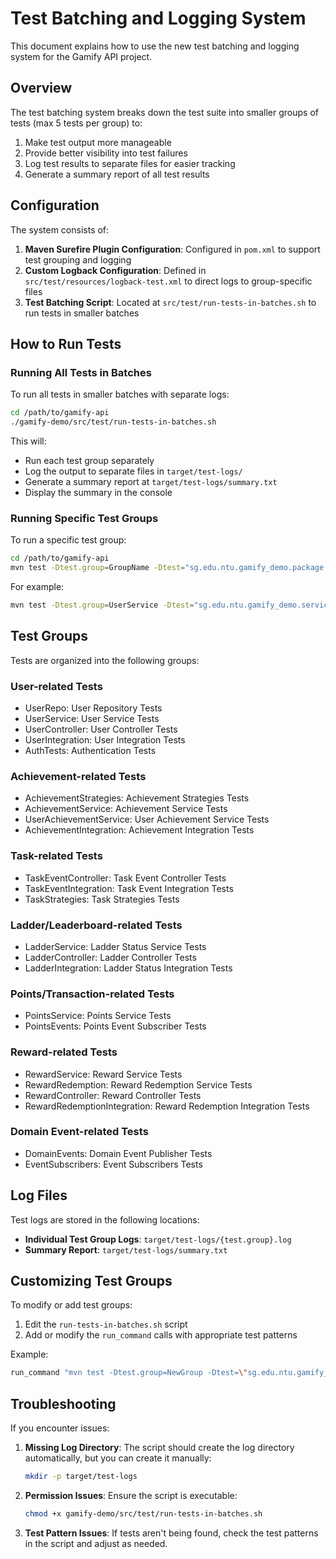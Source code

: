 # Test Batching and Logging System

This document explains how to use the new test batching and logging system for the Gamify API project.

## Overview

The test batching system breaks down the test suite into smaller groups of tests (max 5 tests per group) to:

1. Make test output more manageable
2. Provide better visibility into test failures
3. Log test results to separate files for easier tracking
4. Generate a summary report of all test results

## Configuration

The system consists of:

1. **Maven Surefire Plugin Configuration**: Configured in `pom.xml` to support test grouping and logging
2. **Custom Logback Configuration**: Defined in `src/test/resources/logback-test.xml` to direct logs to group-specific files
3. **Test Batching Script**: Located at `src/test/run-tests-in-batches.sh` to run tests in smaller batches

## How to Run Tests

### Running All Tests in Batches

To run all tests in smaller batches with separate logs:

```bash
cd /path/to/gamify-api
./gamify-demo/src/test/run-tests-in-batches.sh
```

This will:
- Run each test group separately
- Log the output to separate files in `target/test-logs/`
- Generate a summary report at `target/test-logs/summary.txt`
- Display the summary in the console

### Running Specific Test Groups

To run a specific test group:

```bash
cd /path/to/gamify-api
mvn test -Dtest.group=GroupName -Dtest="sg.edu.ntu.gamify_demo.package.TestClass"
```

For example:
```bash
mvn test -Dtest.group=UserService -Dtest="sg.edu.ntu.gamify_demo.services.UserServiceTest"
```

## Test Groups

Tests are organized into the following groups:

### User-related Tests
- UserRepo: User Repository Tests
- UserService: User Service Tests
- UserController: User Controller Tests
- UserIntegration: User Integration Tests
- AuthTests: Authentication Tests

### Achievement-related Tests
- AchievementStrategies: Achievement Strategies Tests
- AchievementService: Achievement Service Tests
- UserAchievementService: User Achievement Service Tests
- AchievementIntegration: Achievement Integration Tests

### Task-related Tests
- TaskEventController: Task Event Controller Tests
- TaskEventIntegration: Task Event Integration Tests
- TaskStrategies: Task Strategies Tests

### Ladder/Leaderboard-related Tests
- LadderService: Ladder Status Service Tests
- LadderController: Ladder Controller Tests
- LadderIntegration: Ladder Status Integration Tests

### Points/Transaction-related Tests
- PointsService: Points Service Tests
- PointsEvents: Points Event Subscriber Tests

### Reward-related Tests
- RewardService: Reward Service Tests
- RewardRedemption: Reward Redemption Service Tests
- RewardController: Reward Controller Tests
- RewardRedemptionIntegration: Reward Redemption Integration Tests

### Domain Event-related Tests
- DomainEvents: Domain Event Publisher Tests
- EventSubscribers: Event Subscribers Tests

## Log Files

Test logs are stored in the following locations:

- **Individual Test Group Logs**: `target/test-logs/{test.group}.log`
- **Summary Report**: `target/test-logs/summary.txt`

## Customizing Test Groups

To modify or add test groups:

1. Edit the `run-tests-in-batches.sh` script
2. Add or modify the `run_command` calls with appropriate test patterns

Example:
```bash
run_command "mvn test -Dtest.group=NewGroup -Dtest=\"sg.edu.ntu.gamify_demo.package.NewTest\"" "New Test Group"
```

## Troubleshooting

If you encounter issues:

1. **Missing Log Directory**: The script should create the log directory automatically, but you can create it manually:
   ```bash
   mkdir -p target/test-logs
   ```

2. **Permission Issues**: Ensure the script is executable:
   ```bash
   chmod +x gamify-demo/src/test/run-tests-in-batches.sh
   ```

3. **Test Pattern Issues**: If tests aren't being found, check the test patterns in the script and adjust as needed.
